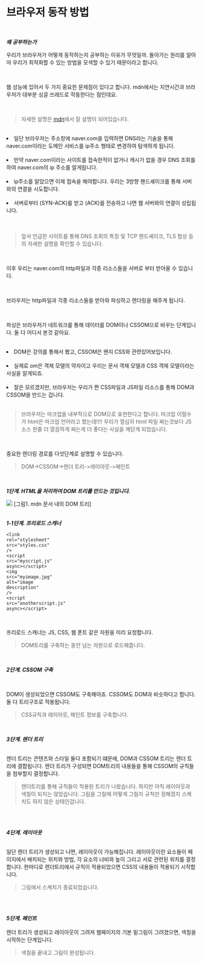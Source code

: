 # 브라우저 동작 방법

<br>

***왜 공부하는가***


우리가 브라우저가 어떻게 동작하는지 공부하는 이유가 무엇일까. 돌아가는 원리를 알아야 우리가 최적화할 수 있는 방법을 모색할 수 있기 때문이라고 합니다.

<br>

웹 성능에 있어서 두 가지 중요한 문제점이 있다고 합니다. mdn에서는 지연시간과 브라우저가 대부분 싱글 쓰레드로 작동한다는 점인데요.

<br>

>자세한 설명은 <a href = "https://developer.mozilla.org/ko/docs/Web/Performance/How_browsers_work">mdn</a>에서 잘 설명이 되어있습니다.

<br>

<li>일단 브라우저는 주소창에 naver.com을 입력하면 DNS라는 기술을 통해 naver.com이라는 도메인 서비스를 ip주소 형태로 변경하여 탐색하게 됩니다.</li>
<br>
 <li>만약 naver.com이라는 사이트를 접속한적이 없거나 캐시가 없을 경우 DNS 조회를 하여 naver.com의 ip 주소를 알게됩니다.
 </li>
  <br>
  <li>ip주소를 알았으면 이제 접속을 해야합니다. 우리는 3방향 핸드셰이크를 통해 서버와의 연결을 시도합니다.
</li>
<br>
<li>
서버로부터 (SYN-ACK)를 받고 (ACK)를 전송하고 나면 웹 서버와의 연결이 성립됩니다.
</li>
<br>
<br>

>앞서 언급한 사이트를 통해 DNS 조회의 특징 및 TCP 핸드셰이크, TLS 협상 등의 자세한 설명을 확인할 수 있습니다.

<br>

이후 우리는 naver.com의 http파일과 각종 리소스들을 서버로 부터 받아올 수 있습니다. 

<br>

브라우저는 http파일과 각종 리소스들을 받아와 파싱하고 렌더링을 해주게 됩니다.

<br>

파싱은 브라우저가 네트워크를 통해 데이터를 DOM이나 CSSOM으로 바꾸는 단계입니다. 둘 다 어디서 본것 같아요.

<br>

<li> DOM은 강의를 통해서 봤고, CSSOM은 왠지 CSS와 관련있어보입니다.
</li>

<br>

<li>실제로 om은 객체 모델의 약자이고 우리는 문서 객체 모델과 CSS 객체 모델이라는 사실을 알게되죠.</li>

<br>

<li>잘은 모르겠지만, 브라우저는 우리가 짠 CSS파일과 JS파일 리소스를 통해 DOM과 CSSOM을 만드는 겁니다.</li>

<br>

>브라우저는 마크업을 내부적으로 DOM으로 표현한다고 합니다. 마크업 이럴수가 html은 마크업 언어라고 했는데!!!! 우리가 열심히 html 파일 짜는것보다 JS소스 한줄 더 깔끔하게 짜는게 더 좋다는 사실을 깨닫게 되었습니다.


<br>

중요한 렌더링 경로를 다섯단계로 설명할 수 있습니다.<br>
>DOM->CSSOM->렌더 트리->레이아웃->페인트

<br>

***1단계. HTML을 처리하여 DOM 트리를 만드는 것입니다.***



<img src = "https://developer.mozilla.org/ko/docs/Web/Performance/How_browsers_work/dom.gif">
[그림1. mdn 문서 내의 DOM 트리]

<br>
<br>

***1-1단계. 프리로드 스캐너***

<span class="copy-icon-message visually-hidden" role="alert"></span></p><pre class="brush: html notranslate" data-signature="N7w1Z76qVDZYJfX35qXgMTWq9NLJQDBuFpS4abcp7aU="><code><span class="token tag"><span class="token tag"><span class="token punctuation">&lt;</span>link</span> <span class="token attr-name">rel</span><span class="token attr-value"><span class="token punctuation attr-equals">=</span><span class="token punctuation">"</span>stylesheet<span class="token punctuation">"</span></span> <span class="token attr-name">src</span><span class="token attr-value"><span class="token punctuation attr-equals">=</span><span class="token punctuation">"</span>styles.css<span class="token punctuation">"</span></span> <span class="token punctuation">/&gt;</span></span>
<span class="token tag"><span class="token tag"><span class="token punctuation">&lt;</span>script</span> <span class="token attr-name">src</span><span class="token attr-value"><span class="token punctuation attr-equals">=</span><span class="token punctuation">"</span>myscript.js<span class="token punctuation">"</span></span> <span class="token attr-name">async</span><span class="token punctuation">&gt;</span></span><span class="token script"></span><span class="token tag"><span class="token tag"><span class="token punctuation">&lt;/</span>script</span><span class="token punctuation">&gt;</span></span>
<span class="token tag"><span class="token tag"><span class="token punctuation">&lt;</span>img</span> <span class="token attr-name">src</span><span class="token attr-value"><span class="token punctuation attr-equals">=</span><span class="token punctuation">"</span>myimage.jpg<span class="token punctuation">"</span></span> <span class="token attr-name">alt</span><span class="token attr-value"><span class="token punctuation attr-equals">=</span><span class="token punctuation">"</span>image description<span class="token punctuation">"</span></span> <span class="token punctuation">/&gt;</span></span>
<span class="token tag"><span class="token tag"><span class="token punctuation">&lt;</span>script</span> <span class="token attr-name">src</span><span class="token attr-value"><span class="token punctuation attr-equals">=</span><span class="token punctuation">"</span>anotherscript.js<span class="token punctuation">"</span></span> <span class="token attr-name">async</span><span class="token punctuation">&gt;</span></span><span class="token script"></span><span class="token tag"><span class="token tag"><span class="token punctuation">&lt;/</span>script</span><span class="token punctuation">&gt;</span></span>
</code></pre></div>

<br>

프리로드 스캐너는 JS, CSS, 웹 폰트 같은 자원을 미리 요청합니다.
>DOM트리를 구축하는 동안 남는 자원으로 로드해줍니다.

<br>


***2단계. CSSOM 구축***

<br>

DOM이 생성되었으면 CSSOM도 구축해야죠. CSSOM도 DOM과 비슷하다고 합니다. 둘 다 트리구조로 적용됩니다.
>CSS규칙과 레이아웃, 페인트 정보를 구축합니다.

<br>

***3단계. 렌더 트리***

<br>
렌더 트리는 콘텐츠와 스타일 둘다 포함되기 떄문에, DOM과 CSSOM 트리는 렌더 트리에 결합됩니다. 렌더 트리가 구성되면 DOM트리의 내용들을 통해 CSSOM의 규칙들을 첨부할지 결정합니다.

>렌더트리를 통해 규칙들이 적용된 트리가 나왔습니다. 하지만 아직 레이아웃과 색칠이 되지는 않았습니다. 그림을 그릴때 어떻게 그릴지 규칙만 정해졌지 스케치도 하지 않은 상태인겁니다.
<br>
<br>

***4단계. 레이아웃***

<br>
일단 렌더 트리가 생성되고 나면, 레이아웃이 가능해집니다. 레이아웃이란 요소들이 페이지에서 배치되는 위치와 방법, 각 요소의 너비와 높이 그리고 서로 관련된 위치를 결정합니다. 한마디로 렌더트리에서 규칙이 적용되었으면 CSS의 내용들이 적용되기 시작합니다.

>그림에서 스케치가 종료되었습니다.
<br>
<br>

***5단계. 페인트***
<br>
<br>
렌더 트리가 생성되고 레이아웃이 그려져 웹페이지의 기본 밑그림이 그려졌으면, 색칠을 시작하는 단계입니다.

>색칠을 끝내고 그림이 완성됩니다.
<br>
<br>
